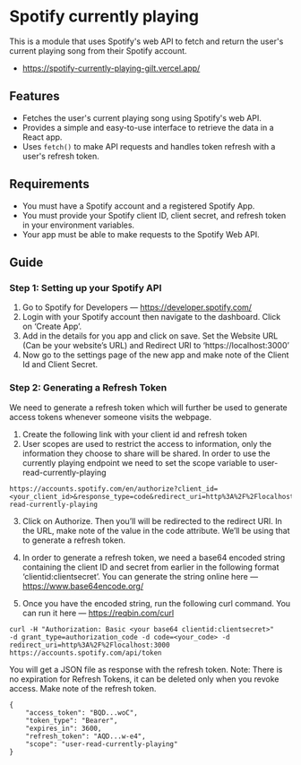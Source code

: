# Spotify currently playing

This is a module that uses Spotify's web API to fetch and return the user's current playing song from their Spotify account.

- https://spotify-currently-playing-gilt.vercel.app/

## Features

- Fetches the user's current playing song using Spotify's web API.
- Provides a simple and easy-to-use interface to retrieve the data in a React app.
- Uses `fetch()` to make API requests and handles token refresh with a user's refresh token.

## Requirements

- You must have a Spotify account and a registered Spotify App.
- You must provide your Spotify client ID, client secret, and refresh token in your environment variables.
- Your app must be able to make requests to the Spotify Web API.

## Guide

### Step 1: Setting up your Spotify API

1. Go to Spotify for Developers — https://developer.spotify.com/
2. Login with your Spotify account then navigate to the dashboard. Click on ‘Create App’.
3. Add in the details for you app and click on save. Set the Website URL (Can be your website’s URL) and Redirect URI to ‘https://localhost:3000’
4. Now go to the settings page of the new app and make note of the Client Id and Client Secret.

### Step 2: Generating a Refresh Token

We need to generate a refresh token which will further be used to generate access tokens whenever someone visits the webpage.

1. Create the following link with your client id and refresh token
2. User scopes are used to restrict the access to information, only the information they choose to share will be shared. In order to use the currently playing endpoint we need to set the scope variable to user-read-currently-playing

```
https://accounts.spotify.com/en/authorize?client_id=<your_client_id>&response_type=code&redirect_uri=http%3A%2F%2Flocalhost:3000&scope=user-read-currently-playing
```

3. Click on Authorize. Then you’ll will be redirected to the redirect URI. In the URL, make note of the value in the code attribute. We’ll be using that to generate a refresh token.

4. In order to generate a refresh token, we need a base64 encoded string containing the client ID and secret from earlier in the following format ‘clientid:clientsecret’. You can generate the string online here — https://www.base64encode.org/

5. Once you have the encoded string, run the following curl command. You can run it here — https://reqbin.com/curl

```
curl -H "Authorization: Basic <your base64 clientid:clientsecret>"
-d grant_type=authorization_code -d code=<your_code> -d redirect_uri=http%3A%2F%2Flocalhost:3000 https://accounts.spotify.com/api/token
```

You will get a JSON file as response with the refresh token. Note: There is no expiration for Refresh Tokens, it can be deleted only when you revoke access. Make note of the refresh token.

```
{
    "access_token": "BQD...woC",
    "token_type": "Bearer",
    "expires_in": 3600,
    "refresh_token": "AQD...w-e4",
    "scope": "user-read-currently-playing"
}
```
